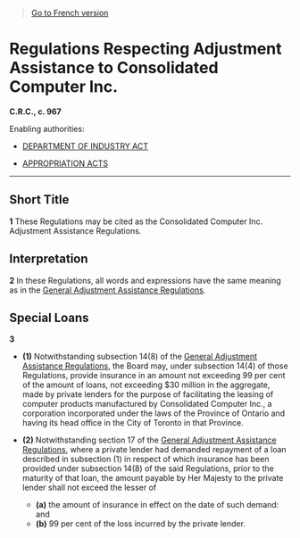 > [Go to French version](/fr/Règlements/Codification%20des%20règlements%20du%20Canada/901-1000/C.R.C.,%20ch.%20967.md)

# Regulations Respecting Adjustment Assistance to Consolidated Computer Inc.

**C.R.C., c. 967**

Enabling authorities: 
- [DEPARTMENT OF INDUSTRY ACT](/en/Acts/Statutes%20of%20Canada/1995/c.%201.md)

- [APPROPRIATION ACTS](/en/Acts/Revised%20Statutes%20of%20Canada/Z/Z-01.md)

----------



## Short Title


**1** These Regulations may be cited as the Consolidated Computer Inc. Adjustment Assistance Regulations.




## Interpretation


**2** In these Regulations, all words and expressions have the same meaning as in the [General Adjustment Assistance Regulations](/en/Regulations/Consolidated%20Regulations%20of%20Canada/901-1000/C.R.C.,%20c.%20971.md).




## Special Loans


**3** 

- **(1)** Notwithstanding subsection 14(8) of the [General Adjustment Assistance Regulations](/en/Regulations/Consolidated%20Regulations%20of%20Canada/901-1000/C.R.C.,%20c.%20971.md), the Board may, under subsection 14(4) of those Regulations, provide insurance in an amount not exceeding 99 per cent of the amount of loans, not exceeding $30 million in the aggregate, made by private lenders for the purpose of facilitating the leasing of computer products manufactured by Consolidated Computer Inc., a corporation incorporated under the laws of the Province of Ontario and having its head office in the City of Toronto in that Province.

- **(2)** Notwithstanding section 17 of the [General Adjustment Assistance Regulations](/en/Regulations/Consolidated%20Regulations%20of%20Canada/901-1000/C.R.C.,%20c.%20971.md), where a private lender had demanded repayment of a loan described in subsection (1) in respect of which insurance has been provided under subsection 14(8) of the said Regulations, prior to the maturity of that loan, the amount payable by Her Majesty to the private lender shall not exceed the lesser of
	- **(a)** the amount of insurance in effect on the date of such demand: and
	- **(b)** 99 per cent of the loss incurred by the private lender.


